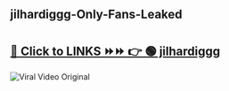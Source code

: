 
 ## jilhardiggg-Only-Fans-Leaked

# <h2><a href="https://clipsfans.com/jilhardiggg&ref=git">🔗 Click to LINKS ⏩⏩ 👉 🟢 jilhardiggg </a></h2>

<a href="https://clipsfans.com/jilhardiggg&ref=git" rel="nofollow" data-target="animated-image.originalLink"><img src="https://i.ibb.co.com/xMMVF88/686577567.gif" alt="Viral Video Original" style="max-width: 100%; display: inline-block;" data-target="animated-image.originalImage"></a>
